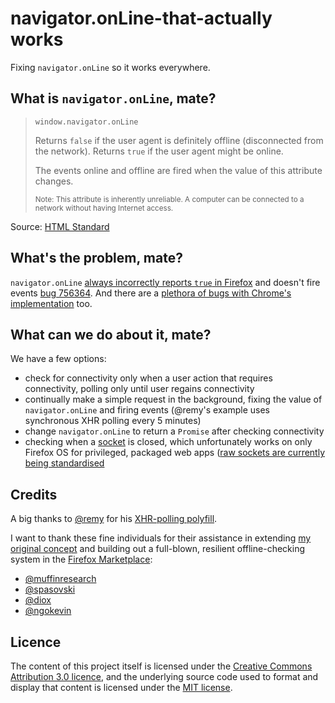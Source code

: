 # navigator.onLine-that-actually works

Fixing `navigator.onLine` so it works everywhere.

## What is `navigator.onLine`, mate?

> `window.navigator.onLine`
>
> Returns `false` if the user agent is definitely offline (disconnected from the network). Returns `true` if the user agent might be online.
>
> The events online and offline are fired when the value of this attribute changes.
>
> <small>Note: This attribute is inherently unreliable. A computer can be connected to a network without having Internet access.</small>


Source: [HTML Standard](https://html.spec.whatwg.org/#browser-state)


## What's the problem, mate?

`navigator.onLine` [always incorrectly reports `true` in Firefox](https://bugzilla.mozilla.org/show_bug.cgi?id=654579) and doesn't fire events [bug 756364](https://bugzilla.mozilla.org/show_bug.cgi?id=756364). And there are a [plethora of bugs with Chrome's implementation](http://crbug.com?q=navigator.online) too.


## What can we do about it, mate?

We have a few options:

* check for connectivity only when a user action that requires connectivity, polling only until user regains connectivity
* continually make a simple request in the background, fixing the value of `navigator.onLine` and firing events (@remy's example uses synchronous XHR polling every 5 minutes)
* change `navigator.onLine` to return a `Promise` after checking connectivity
* checking when a [socket](https://developer.mozilla.org/en-US/docs/Web/API/TCPSocket) is closed, which unfortunately works on only Firefox OS for privileged, packaged web apps ([raw sockets are currently being standardised](http://www.w3.org/TR/raw-sockets/)


## Credits

A big thanks to [@remy](https://github.com/remy) for his [XHR-polling polyfill](https://github.com/remy/polyfills/blob/master/offline-events.js).

I want to thank these fine individuals for their assistance in extending [my original concept](ondemand-promises.js) and building out a full-blown, resilient offline-checking system in the [Firefox Marketplace](https://github.com/mozilla/fireplace):

* [@muffinresearch](https://github.com/remy)
* [@spasovski](https://github.com/spasovski)
* [@diox](https://github.com/diox)
* [@ngokevin](https://github.com/ngokevin)

## Licence

The content of this project itself is licensed under the [Creative Commons Attribution 3.0 licence](http://creativecommons.org/licenses/by/3.0/us/deed), and the underlying source code used to format and display that content is licensed under the [MIT license](LICENCE).
